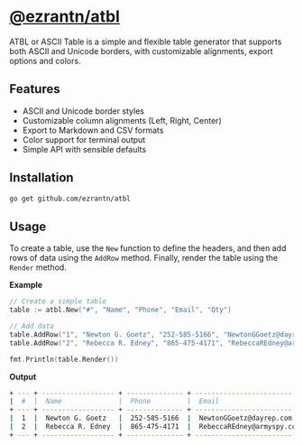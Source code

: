 # [@ezrantn/atbl](https://github.com/ezrantn/atbl)

ATBL or ASCII Table is a simple and flexible table generator that supports both ASCII and Unicode borders, with customizable alignments, export options and colors.

## Features

- ASCII and Unicode border styles
- Customizable column alignments (Left, Right, Center)
- Export to Markdown and CSV formats
- Color support for terminal output
- Simple API with sensible defaults

## Installation

```bash
go get github.com/ezrantn/atbl
```

## Usage

To create a table, use the `New` function to define the headers, and then add rows of data using the `AddRow` method. Finally, render the table using the `Render` method.

**Example**

```go
// Create a simple table
table := atbl.New("#", "Name", "Phone", "Email", "Qty")

// Add data
table.AddRow("1", "Newton G. Goetz", "252-585-5166", "NewtonGGoetz@dayrep.com", "10")
table.AddRow("2", "Rebecca R. Edney", "865-475-4171", "RebeccaREdney@armyspy.com", "12")

fmt.Println(table.Render())
```

**Output**

```bash
+ --- + ------------------ + -------------- + --------------------------- + ----- +
|  #  |  Name              |  Phone         |  Email                      |  Qty  | 
+ --- + ------------------ + -------------- + --------------------------- + ----- +
|  1  |  Newton G. Goetz   |  252-585-5166  |  NewtonGGoetz@dayrep.com    |  10   | 
|  2  |  Rebecca R. Edney  |  865-475-4171  |  RebeccaREdney@armyspy.com  |  12   | 
+ --- + ------------------ + -------------- + --------------------------- + ----- +
```

